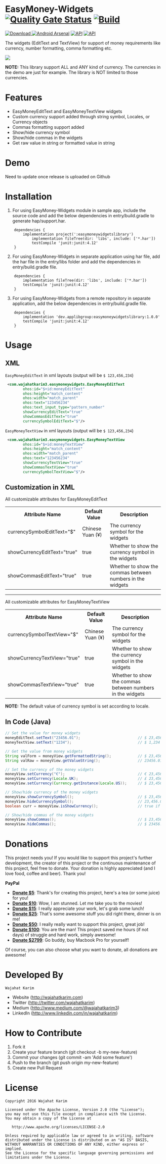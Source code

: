 EasyMoney-Widgets  [![Quality Gate Status](https://sonarcloud.io/api/project_badges/measure?project=applibgroup_EasyMoney-Widgets&metric=alert_status)](https://sonarcloud.io/dashboard?id=applibgroup_EasyMoney-Widgets) [![Build](https://github.com/applibgroup/EasyMoney-Widgets/actions/workflows/main.yml/badge.svg)](https://github.com/applibgroup/EasyMoney-Widgets/actions/workflows/main.yml)
============
 
 [ ![Download](https://api.bintray.com/packages/wajahatkarim3/EasyMoney-Widgets/com.wajahatkarim3.EasyMoney-Widgets/images/download.svg) ](https://bintray.com/wajahatkarim3/EasyMoney-Widgets/com.wajahatkarim3.EasyMoney-Widgets/_latestVersion) [![Android Arsenal](https://img.shields.io/badge/Android%20Arsenal-EasyMoney--Widgets-brightgreen.svg?style=flat)](https://android-arsenal.com/details/1/5123) [![API](https://img.shields.io/badge/API-15%2B-blue.svg?style=flat)](https://android-arsenal.com/api?level=15) [![API](https://img.shields.io/badge/MaterialUp-EasyMoney--Widgets-yellowgreen.svg)](https://material.uplabs.com/posts/easymoney-widgets) 
 
 
The widgets (EditText and TextView) for support of money requirements like currency, number formatting, comma formatting etc. 

![](https://github.com/wajahatkarim3/EasyMoney-Widgets/blob/master/Art/Demo.gif)

**NOTE:** This library support ALL and ANY kind of currency. The currencies in the demo are just for example. The library is NOT limited to those currencies.

Features
========
* EasyMoneyEditText and EasyMoneyTextView widgets
* Custom currency support added through string symbol, Locales, or Currency objects
* Commas formatting support added
* Show/hide currency symbol
* Show/hide commas in the widgets
* Get raw value in string or formatted value in string

Demo
====
Need to update once release is uploaded on Github
<!--Install [Demo](https://github.com/wajahatkarim3/EasyMoney-Widgets/releases/download/1.0.0/EasyMoney-Widgets-Demo_1.0.0.apk) app or APK from [Releases](https://github.com/wajahatkarim3/EasyMoney-Widgets/releases) on your device and play with the values of EasyMoneyEditText and EasyMoneyTextView!

Changelog
=========
Changes exist in the [releases](https://github.com/wajahatkarim3/EasyMoney-Widgets/releases) tab.-->

Installation
============
1. For using EasyMoney-Widgets module in sample app, include the source code and add the below dependencies in entry/build.gradle to generate hap/support.har.
```
	dependencies {
		implementation project(':easymoneywidgetslibrary')
        	implementation fileTree(dir: 'libs', include: ['*.har'])
        	testCompile 'junit:junit:4.12'
	}
```
2. For using EasyMoney-Widgets in separate application using har file, add the har file in the entry/libs folder and add the dependencies in entry/build.gradle file.
```
	dependencies {
		implementation fileTree(dir: 'libs', include: ['*.har'])
		testCompile 'junit:junit:4.12'
	}

```
3. For using EasyMoney-Widgets from a remote repository in separate application, add the below dependencies in entry/build.gradle file.
```
	dependencies {
		implementation 'dev.applibgroup:easymoneywidgetslibrary:1.0.0'
		testCompile 'junit:junit:4.12'
	}
```

Usage
=====
XML
---
```EasyMoneyEditText``` in xml layouts (output will be ```$ 123,456,234```)
```xml
 <com.wajahatkarim3.easymoneywidgets.EasyMoneyEditText
        ohos:id="$+id:moneyEditText"
        ohos:height="match_content"
        ohos:width="match_parent"
        ohos:text="123456234"
        ohos:text_input_type="pattern_number"
        showCurrencyEditText="true"
        showCommasEditText="true"
        currencySymbolEditText="$"/>
```
```EasyMoneyTextView``` in xml layouts (output will be ```$ 123,456,234```)
```xml
 <com.wajahatkarim3.easymoneywidgets.EasyMoneyTextView
        ohos:id="$+id:moneyTextView"
        ohos:height="match_content"
        ohos:width="match_parent"
        ohos:text="123456234"
        showCurrencyTextView="true"
        showCommasTextView="true"
        currencySymbolTextView="$"/>
```
Customization in XML
---
All customizable attributes for EasyMoneyEditText
<table>
    <th>Attribute Name</th>
    <th>Default Value</th>
    <th>Description</th>
    <tr>
	<td>currencySymbolEditText="$"</td>
	<td>Chinese Yuan (¥)</td>
	<td>The currency symbol for the widgets</td>
	</tr>
    <tr>
        <td>showCurrencyEditText="true"</td>
        <td>true</td>
        <td>Whether to show the currency symbol in the widgets</td>
    </tr>
    <tr>
	<td>showCommasEditText="true"</td>
	<td>true</td>
	<td>Whether to show the commas between numbers in the widgets</td>
    </tr>
</table>

---
All customizable attributes for EasyMoneyTextView
<table>
    <th>Attribute Name</th>
    <th>Default Value</th>
    <th>Description</th>
    <tr>
	<td>currencySymbolTextView="$"</td>
	<td>Chinese Yuan (¥)</td>
	<td>The currency symbol for the widgets</td>
	</tr>
    <tr>
        <td>showCurrencyTextView="true"</td>
        <td>true</td>
        <td>Whether to show the currency symbol in the widgets</td>
    </tr>
    <tr>
	<td>showCommasTextView="true"</td>
	<td>true</td>
	<td>Whether to show the commas between numbers in the widgets</td>
    </tr>
</table>

**NOTE:** The default value of currency symbol is set according to locale.

In Code (Java)
----
```java
// Set the value for money widgets
moneyEditText.setText("23456.01");                          // $ 23,456.01
moneyTextView.setText("1234");                              // $ 1,234

// Get the value from money widgets
String valForm = moneyView.getFormattedString();            // $ 23,456.01
String valRaw = moneyView.getValueString();                 // 23456.01

// Set the currency of the money widgets
moneyView.setCurrency("€");                                 // € 23,456.01
moneyView.setCurrency(Locale.UK);                           // £ 23,456.01
moneyView.setCurrency(Currency.getInstance(Locale.US));     // $ 23,456.01

// Show/hide currency of the money widgets
moneyView.showCurrencySymbol();                             // $ 23,456.01
moneyView.hideCurrencySymbol();                             // 23,456.01
boolean curr = moneyView.isShowCurrency();                  // true if currency is shown

// Show/hide commas of the money widgets
moneyView.showCommas();                                     // $ 23,456.01
moneyView.hideCommas();                                     // $ 23456.01
```

Donations
=============

This project needs you! If you would like to support this project's further development, the creator of this project or the continuous maintenance of this project, feel free to donate. Your donation is highly appreciated (and I love food, coffee and beer). Thank you!

**PayPal**

* **[Donate $5](https://www.paypal.me/WajahatKarim/5)**: Thank's for creating this project, here's a tea (or some juice) for you!
* **[Donate $10](https://www.paypal.me/WajahatKarim/10)**: Wow, I am stunned. Let me take you to the movies!
* **[Donate $15](https://www.paypal.me/WajahatKarim/15)**: I really appreciate your work, let's grab some lunch!
* **[Donate $25](https://www.paypal.me/WajahatKarim/25)**: That's some awesome stuff you did right there, dinner is on me!
* **[Donate $50](https://www.paypal.me/WajahatKarim/50)**: I really really want to support this project, great job!
* **[Donate $100](https://www.paypal.me/WajahatKarim/100)**: You are the man! This project saved me hours (if not days) of struggle and hard work, simply awesome!
* **[Donate $2799](https://www.paypal.me/WajahatKarim/2799)**: Go buddy, buy Macbook Pro for yourself!

Of course, you can also choose what you want to donate, all donations are awesome!

Developed By
============
```
Wajahat Karim
```
- Website (http://wajahatkarim.com)
- Twitter (http://twitter.com/wajahatkarim)
- Medium (http://www.medium.com/@wajahatkarim3)
- LinkedIn (http://www.linkedin.com/in/wajahatkarim)

# How to Contribute
1. Fork it
2. Create your feature branch (git checkout -b my-new-feature)
3. Commit your changes (git commit -am 'Add some feature')
4. Push to the branch (git push origin my-new-feature)
5. Create new Pull Request

# License

    Copyright 2016 Wajahat Karim

    Licensed under the Apache License, Version 2.0 (the "License");
    you may not use this file except in compliance with the License.
    You may obtain a copy of the License at

       http://www.apache.org/licenses/LICENSE-2.0

    Unless required by applicable law or agreed to in writing, software
    distributed under the License is distributed on an "AS IS" BASIS,
    WITHOUT WARRANTIES OR CONDITIONS OF ANY KIND, either express or implied.
    See the License for the specific language governing permissions and
    limitations under the License.
